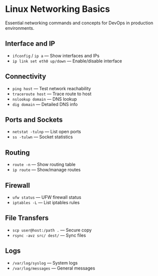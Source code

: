 # Linux Networking Basics

Essential networking commands and concepts for DevOps in production environments.

## Interface and IP
- `ifconfig` / `ip a` — Show interfaces and IPs
- `ip link set eth0 up/down` — Enable/disable interface

## Connectivity
- `ping host` — Test network reachability
- `traceroute host` — Trace route to host
- `nslookup domain` — DNS lookup
- `dig domain` — Detailed DNS info

## Ports and Sockets
- `netstat -tulnp` — List open ports
- `ss -tulwn` — Socket statistics

## Routing
- `route -n` — Show routing table
- `ip route` — Show/manage routes

## Firewall
- `ufw status` — UFW firewall status
- `iptables -L` — List iptables rules

## File Transfers
- `scp user@host:/path .` — Secure copy
- `rsync -avz src/ dest/` — Sync files

## Logs
- `/var/log/syslog` — System logs
- `/var/log/messages` — General messages 